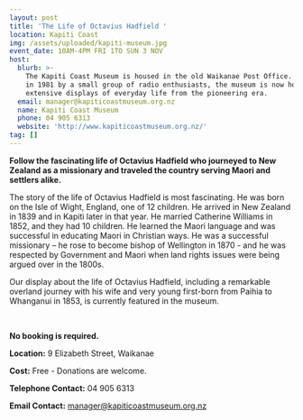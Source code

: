 ```yaml
---
layout: post
title: 'The Life of Octavius Hadfield '
location: Kapiti Coast
img: /assets/uploaded/kapiti-museum.jpg
event_date: 10AM-4PM FRI 1TO SUN 3 NOV
host:
  blurb: >-
    The Kapiti Coast Museum is housed in the old Waikanae Post Office. Started
    in 1981 by a small group of radio enthusiasts, the museum is now home to
    extensive displays of everyday life from the pioneering era. 
  email: manager@kapiticoastmuseum.org.nz
  name: Kapiti Coast Museum
  phone: 04 905 6313
  website: 'http://www.kapiticoastmuseum.org.nz/'
tag: []
---
```

**Follow the fascinating life of Octavius Hadfield who journeyed to New Zealand as a missionary and traveled the country serving Maori and settlers alike.**

The story of the life of Octavius Hadfield is most fascinating. He was born on the Isle of Wight, England, one of 12 children. He arrived in New Zealand in 1839 and in Kapiti later in that year. He married Catherine Williams in 1852, and they had 10 children. He learned the Maori language and was successful in educating Maori in Christian ways. He was a successful missionary – he rose to become bishop of Wellington in 1870 - and he was respected by Government and Maori when land rights issues were being argued over in the 1800s.

Our display about the life of Octavius Hadfield, including a remarkable overland journey with his wife and very young first-born from Paihia to Whanganui in 1853, is currently featured in the museum.

<br>

**No booking is required.**

**Location:** 9 Elizabeth Street, Waikanae

**Cost:** Free - Donations are welcome.

**Telephone Contact:** 04 905 6313

**Email Contact:** manager@kapiticoastmuseum.org.nz
